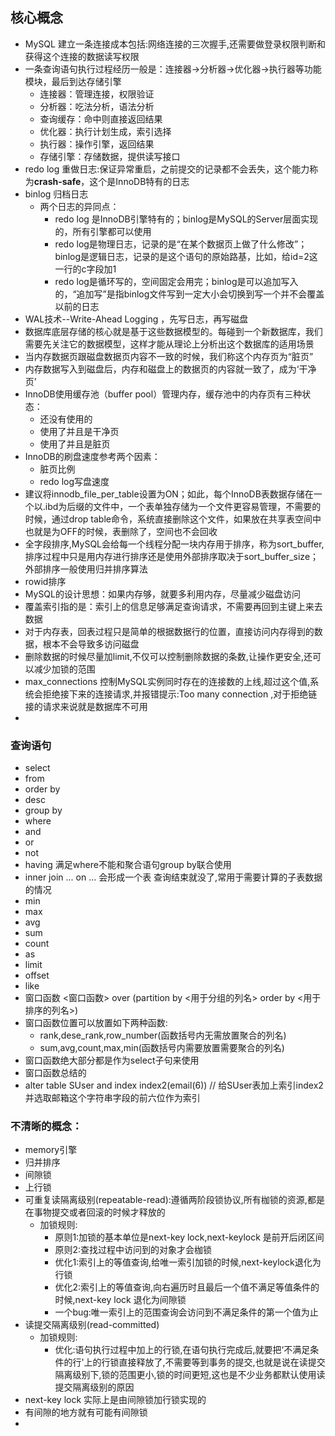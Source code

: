 ## 核心概念
- MySQL 建立一条连接成本包括:网络连接的三次握手,还需要做登录权限判断和获得这个连接的数据读写权限
- 一条查询语句执行过程经历一般是：连接器->分析器->优化器->执行器等功能模块，最后到达存储引擎
  + 连接器：管理连接，权限验证
  + 分析器：吃法分析，语法分析
  + 查询缓存：命中则直接返回结果
  + 优化器：执行计划生成，索引选择
  + 执行器：操作引擎，返回结果
  + 存储引擎：存储数据，提供读写接口
- redo log 重做日志:保证异常重启，之前提交的记录都不会丢失，这个能力称为**crash-safe**，这个是InnoDB特有的日志
- binlog 归档日志
  + 两个日志的异同点：
    * redo log 是InnoDB引擎特有的；binlog是MySQL的Server层面实现的，所有引擎都可以使用
    * redo log是物理日志，记录的是“在某个数据页上做了什么修改”；binlog是逻辑日志，记录的是这个语句的原始路基，比如，给id=2这一行的c字段加1
    * redo log是循环写的，空间固定会用完；binlog是可以追加写入的，“追加写”是指binlog文件写到一定大小会切换到写一个并不会覆盖以前的日志
- WAL技术--Write-Ahead Logging ，先写日志，再写磁盘
- 数据库底层存储的核心就是基于这些数据模型的。每碰到一个新数据库，我们需要先关注它的数据模型，这样才能从理论上分析出这个数据库的适用场景
- 当内存数据页跟磁盘数据页内容不一致的时候，我们称这个内存页为“脏页”
- 内存数据写入到磁盘后，内存和磁盘上的数据页的内容就一致了，成为‘干净页’
- InnoDB使用缓存池（buffer pool）管理内存，缓存池中的内存页有三种状态：
  + 还没有使用的
  + 使用了并且是干净页
  + 使用了并且是脏页
- InnoDB的刷盘速度参考两个因素：
  + 脏页比例
  + redo log写盘速度
- 建议将innodb_file_per_table设置为ON；如此，每个InnoDB表数据存储在一个以.ibd为后缀的文件中，一个表单独存储为一个文件更容易管理，不需要的时候，通过drop table命令，系统直接删除这个文件，如果放在共享表空间中也就是为OFF的时候，表删除了，空间也不会回收
- 全字段排序,MySQL会给每一个线程分配一块内存用于排序，称为sort_buffer,排序过程中只是用内存进行排序还是使用外部排序取决于sort_buffer_size；外部排序一般使用归并排序算法
- rowid排序
- MySQL的设计思想：如果内存够，就要多利用内存，尽量减少磁盘访问
- 覆盖索引指的是：索引上的信息足够满足查询请求，不需要再回到主键上来去数据
- 对于内存表，回表过程只是简单的根据数据行的位置，直接访问内存得到的数据，根本不会导致多访问磁盘
- 删除数据的时候尽量加limit,不仅可以控制删除数据的条数,让操作更安全,还可以减少加锁的范围
- max_connections 控制MySQL实例同时存在的连接数的上线,超过这个值,系统会拒绝接下来的连接请求,并报错提示:Too many connection ,对于拒绝链接的请求来说就是数据库不可用
- 


### 查询语句
- select 
- from 
- order by 
- desc
- group by 
- where
- and
- or
- not
- having 满足where不能和聚合语句group by联合使用
- inner join ... on ... 会形成一个表 查询结束就没了,常用于需要计算的子表数据的情况
- min
- max
- avg
- sum
- count
- as
- limit 
- offset
- like
- 窗口函数 <窗口函数> over (partition by <用于分组的列名> order by <用于排序的列名>) 
- 窗口函数位置可以放置如下两种函数:
  + rank,dese_rank,row_number(函数括号内无需放置聚合的列名)
  + sum,avg,count,max,min(函数括号内需要放置需要聚合的列名)
- 窗口函数绝大部分都是作为select子句来使用
- 窗口函数总结的
- alter table SUser and index index2(email(6)) // 给SUser表加上索引index2并选取邮箱这个字符串字段的前六位作为索引

### 不清晰的概念：
- memory引擎
- 归并排序
- 间隙锁
- 上行锁
- 可重复读隔离级别(repeatable-read):遵循两阶段锁协议,所有枷锁的资源,都是在事物提交或者回滚的时候才释放的
  + 加锁规则:
    * 原则1:加锁的基本单位是next-key lock,next-keylock 是前开后闭区间
    * 原则2:查找过程中访问到的对象才会枷锁
    * 优化1:索引上的等值查询,给唯一索引加锁的时候,next-keylock退化为行锁
    * 优化2:索引上的等值查询,向右遍历时且最后一个值不满足等值条件的时候,next-key lock 退化为间隙锁
    * 一个bug:唯一索引上的范围查询会访问到不满足条件的第一个值为止
- 读提交隔离级别(read-committed)
  + 加锁规则:
    * 优化:语句执行过程中加上的行锁,在语句执行完成后,就要把‘不满足条件的行'上的行锁直接释放了,不需要等到事务的提交,也就是说在读提交隔离级别下,锁的范围更小,锁的时间更短,这也是不少业务都默认使用读提交隔离级别的原因
- next-key lock 实际上是由间隙锁加行锁实现的
- 有间隙的地方就有可能有间隙锁
- 